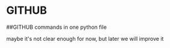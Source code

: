# GITHUB
##GITHUB commands in one python file

maybe it's not clear enough for now,
but later we will improve it